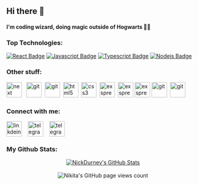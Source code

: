 ## Hi there 👋

#### I'm coding wizard, doing magic outside of Hogwarts 🧙🏻

### Top Technologies:
[![React Badge](https://img.shields.io/badge/-React-61DBFB?style=for-the-badge&labelColor=black&logo=react&logoColor=61DBFB)](#)
[![Javascript Badge](https://img.shields.io/badge/-Javascript-F0DB4F?style=for-the-badge&labelColor=black&logo=javascript&logoColor=F0DB4F)](#) 
[![Typescript Badge](https://img.shields.io/badge/-Typescript-007acc?style=for-the-badge&labelColor=black&logo=typescript&logoColor=007acc)](#) 
[![Nodejs Badge](https://img.shields.io/badge/-Nodejs-3C873A?style=for-the-badge&labelColor=black&logo=node.js&logoColor=3C873A)](#) 

<h3 align="left">Other stuff:</h3>
<div align="left"> 
<a href="https://nextjs.org/" target="_blank"> <img src="https://cdn.simpleicons.org/nextdotjs/788FBD" alt="next" width="40" height="40"/></a> &nbsp;  
<a href="https://redux.js.org/" target="_blank"> <img src="https://cdn.simpleicons.org/redux/788FBD" alt="git" width="40" height="40"/></a>&nbsp; 
<a href="https://tanstack.com/query/v3/" target="_blank"> <img src="https://cdn.simpleicons.org/reactquery/788FBD" alt="git" width="40" height="40"/></a>&nbsp; 
<a href="https://tailwindcss.com/" target="_blank"> <img src="https://cdn.simpleicons.org/tailwindcss/788FBD" alt="html5" width="40" height="40"/></a>&nbsp;  
  <a href="https://mui.com/" target="_blank"> <img src="https://cdn.simpleicons.org/mui/788FBD" alt="css3" width="40" height="40"/></a>&nbsp;  
  <a href="https://expressjs.com/" target="_blank"> <img src="https://cdn.simpleicons.org/express/788FBD" alt="exspress" width="40" height="40"/></a>&nbsp; 
  <a href="https://nestjs.com/" target="_blank"> <img src="https://cdn.simpleicons.org/nestjs/788FBD" alt="exspress" width="40" height="40"/></a>
  <a href="https://www.mongodb.com/" target="_blank"> <img src="https://cdn.simpleicons.org/mongodb/788FBD" alt="exspress" width="40" height="40"/></a>
<a href="https://git-scm.com/" target="_blank"> <img src="https://cdn.simpleicons.org/git/788FBD" alt="git" width="40" height="40"/></a>&nbsp; 
<a href="https://www.postman.com/" target="_blank"> <img src="https://cdn.simpleicons.org/postman/788FBD" alt="git" width="40" height="40"/></a>
</div>

<h3 align="left">Connect with me:</h3>
<p align="left">
<a href="https://www.linkedin.com/in/nikita-durnev/" target="blank"><img align="center" src="https://cdn.simpleicons.org/linkedin/788FBD" alt="linkdein" height="40" width="40"/></a>&nbsp; &nbsp; 
<a href="https://t.me/nick_durnev" target="blank"><img align="center" src="https://cdn.simpleicons.org/telegram/788FBD" alt="telegram" height="40" width="40" /></a>&nbsp; &nbsp; 
<a href="mailto:nickdurnev1@gmail.com" target="blank"><img align="center" src="https://cdn.simpleicons.org/gmail/788FBD" alt="telegram" height="40" width="40" /></a>
</p>

### My Github Stats: 

<div align="center">
  <a href="https://awesome-github-stats.azurewebsites.net/index.html??cardType=level&theme=dark&showIcons=false&preferLogin=false&Title=5A59DD&Text=DAD2FF&Ring=DAD2FF&Background=202830">
    <img  alt="NickDurnev's GitHub Stats" src="https://awesome-github-stats.azurewebsites.net/user-stats/NickDurnev?cardType=level&theme=dark&showIcons=false&preferLogin=false&Title=5A59DD&Text=DAD2FF&Ring=DAD2FF&Background=202830" />
  </a>
</div>
&nbsp; 
<div align="center">
  <img alt="Nikita's GitHub page views count" src="https://u8views.com/api/v1/github/profiles/92080056/views/day-week-month-total-count.svg"/>
</div>
